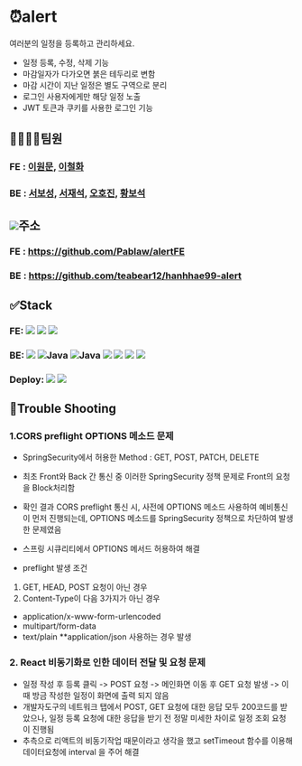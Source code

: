 # ⏰alert
여러분의 일정을 등록하고 관리하세요.  

- 일정 등록, 수정, 삭제 기능
- 마감일자가 다가오면 붉은 테두리로 변함
- 마감 시간이 지난 일정은 별도 구역으로 분리
- 로그인 사용자에게만 해당 일정 노출
- JWT 토큰과 쿠키를 사용한 로그인 기능



## 👨‍👨‍👧‍👦팀원
### FE : [이원문](https://github.com/dnjsans), [이철화](https://github.com/Pablaw)
### BE : [서보성](https://github.com/teabear12), [서재석](https://github.com/suhjaesuk), [오호진](https://github.com/1Tsw0rd), [황보석](https://github.com/seok6086)

## <img src="https://img.shields.io/badge/GitHub-000000.svg?&style=for-the-badge&logo=GitHub&logoColor=white">주소
### FE : https://github.com/Pablaw/alertFE
### BE : https://github.com/teabear12/hanhhae99-alert

## ✅Stack
### FE:  <img src="https://img.shields.io/badge/JavaScript-F7DF1E.svg?&style=for-the-badge&logo=JavaScript&logoColor=white"> <img src="https://img.shields.io/badge/React-0067A3.svg?&style=for-the-badge&logo=React&logoColor=white"> <img src="https://img.shields.io/badge/Redux-8B00FF.svg?&style=for-the-badge&logo=Redux&logoColor=white">

### BE: <img src="https://img.shields.io/badge/Swagger-green?style=for-the-badge&logo=Swagger&logoColor=white"/> <img alt="Java" src ="https://img.shields.io/badge/Java-007396.svg?&style=for-the-badge&logo=Java&logoColor=white"/> <img alt="Java" src ="https://img.shields.io/badge/H2 Database-007396.svg?&style=for-the-badge&logo=Java&logoColor=white"/> <img src="https://img.shields.io/badge/Spring Boot-6DB33F.svg?&style=for-the-badge&logo=Spring Boot&logoColor=white"> <img src="https://img.shields.io/badge/Spring Security-6DB33F.svg?&style=for-the-badge&logo=Spring Security&logoColor=white"> <img src="https://img.shields.io/badge/JWT-000000.svg?&style=for-the-badge&logo=JSON Web Tokens&logoColor=white"> <img src="https://img.shields.io/badge/Gradle-02303A.svg?&style=for-the-badge&logo=Gradle&logoColor=white">

### Deploy: <img src="https://img.shields.io/badge/Amazon EC2-yellow?style=for-the-badge&logo=Amazon EC2&logoColor=white"> <img src="https://img.shields.io/badge/Amazon EC2-yellow?style=for-the-badge&logo=Amazon S3&logoColor=white">

## 📌Trouble Shooting

### 1.CORS preflight OPTIONS 메소드 문제
- SpringSecurity에서 허용한 Method : GET, POST, PATCH, DELETE
- 최초 Front와 Back 간 통신 중 이러한 SpringSecurity 정책 문제로 Front의 요청을 Block처리함
- 확인 결과 CORS preflight 통신 시, 사전에 OPTIONS 메소드 사용하여 예비통신이 먼저 진행되는데,
  OPTIONS 메소드를 SpringSecurity 정책으로 차단하여 발생한 문제였음
-  스프링 시큐리티에서 OPTIONS 메서드 허용하여 해결

-  preflight 발생 조건
  1) GET, HEAD, POST 요청이 아닌 경우
  2) Content-Type이 다음 3가지가 아닌 경우
  - application/x-www-form-urlencoded
  - multipart/form-data
  - text/plain
  **application/json 사용하는 경우 발생

### 2. React 비동기화로 인한 데이터 전달 및 요청 문제
- 일정 작성 후 등록 클릭 -> POST 요청 -> 메인화면 이동 후 GET 요청 발생 -> 이때 방금 작성한 일정이 화면에 출력 되지 않음
- 개발자도구의 네트워크 탭에서 POST, GET 요청에 대한 응답 모두 200코드를 받았으나,
  일정 등록 요청에 대한 응답을 받기 전 정말 미세한 차이로 일정 조회 요청이 진행됨
- 추측으로 리액트의 비동기작업 때문이라고 생각을 했고 setTimeout 함수를 이용해 데이터요청에 interval 을 주어 해결
